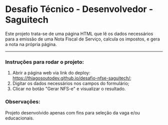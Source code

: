 # Desafio Técnico - Desenvolvedor - Saguitech

Este projeto trata-se de uma página HTML que lê os dados necessários para a emissão de uma Nota Fiscal de Serviço, calcula os impostos, e gera a nota na própria página.

---

### Instruções para rodar o projeto:

1. Abrir a página web via link do deploy: <https://thiagosoutodev.github.io/desafio-nfse-saguitech/>;
2. Digitar os dados necessários nos campos do formulário;
3. Clicar no botão "Gerar NFS-e" e visualizar o resultado.

### Observações:

Projeto desenvolvido apenas com fins para seleção da vaga e/ou educacionais.
